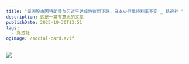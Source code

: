 ```yaml
---
title: "亚洲股市因特朗普与习近平达成协议而下跌，日本央行维持利率不变 _ 路透社 "
description: 这是一篇有意思的文章
publishDate: 2025-10-30T13:51
tags:
  - 路透社
ogImage: /social-card.avif
---
```



![](/assets/images/亚洲股市因特朗普与习近平达成协议而下跌，日本央行维持利率不变-_-路透社-asia-stocks-sink-as-trump-and-xi-make-a-deal-boj-holds-_-reuters.jpg)
